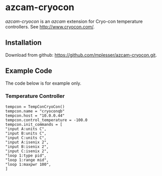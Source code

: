 # azcam-cryocon

*azcam-cryocon* is an *azcam* extension for Cryo-con temperature controllers. See http://www.cryocon.com/.

## Installation

Download from github: https://github.com/mplesser/azcam-cryocon.git.

## Example Code

The code below is for example only.

### Temperature Controller
    tempcon = TempConCryoCon()
    tempcon.name = "cryoconqb"
    tempcon.host = "10.0.0.44"
    tempcon.control_temperature = -100.0
    tempcon.init_commands = [
    "input A:units C",
    "input B:units C",
    "input C:units C",
    "input A:isenix 2",
    "input B:isenix 2",
    "input C:isenix 2",
    "loop 1:type pid",
    "loop 1:range mid",
    "loop 1:maxpwr 100",
    ]

